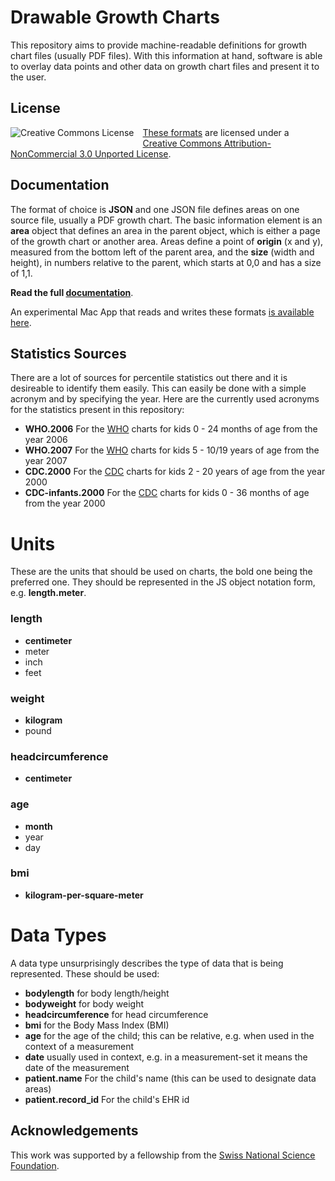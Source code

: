 Drawable Growth Charts
======================

This repository aims to provide machine-readable definitions for growth chart files (usually PDF files). With this information at hand, software is able to overlay data points and other data on growth chart files and present it to the user.


License
-------

<a rel="license" href="http://creativecommons.org/licenses/by-nc/3.0/deed.en_US"><img alt="Creative Commons License" style="border:none; float:left; margin:0 1em 1em 0;" src="http://i.creativecommons.org/l/by-nc/3.0/88x31.png" /></a> <a xmlns:cc="http://creativecommons.org/ns#" href="https://github.com/p2/growth-charts-json" property="cc:attributionName" rel="cc:attributionURL">These formats</a> are licensed under a <a rel="license" href="http://creativecommons.org/licenses/by-nc/3.0/deed.en_US">Creative Commons Attribution-NonCommercial 3.0 Unported License</a>.


Documentation
-------------

The format of choice is **JSON** and one JSON file defines areas on one source file, usually a PDF growth chart. The basic information element is an **area** object that defines an area in the parent object, which is either a page of the growth chart or another area. Areas define a point of **origin** (x and y), measured from the bottom left of the parent area, and the **size** (width and height), in numbers relative to the parent, which starts at 0,0 and has a size of 1,1.

**Read the full [documentation]**.

An experimental Mac App that reads and writes these formats [is available here][helper].


Statistics Sources
------------------

There are a lot of sources for percentile statistics out there and it is desireable to identify them easily. This can easily be done with a simple acronym and by specifying the year. Here are the currently used acronyms for the statistics present in this repository:

* **WHO.2006** For the [WHO] charts for kids 0 - 24 months of age from the year 2006
* **WHO.2007** For the [WHO] charts for kids 5 - 10/19 years of age from the year 2007
* **CDC.2000** For the [CDC] charts for kids 2 - 20 years of age from the year 2000
* **CDC-infants.2000** For the [CDC] charts for kids 0 - 36 months of age from the year 2000


Units
=====

These are the units that should be used on charts, the bold one being the preferred one. They should be represented in the JS object notation form, e.g. **length.meter**.

### length

* **centimeter**
* meter
* inch
* feet

### weight
* **kilogram**
* pound

### headcircumference
* **centimeter**

### age
* **month**
* year
* day

### bmi
* **kilogram-per-square-meter**


Data Types
==========

A data type unsurprisingly describes the type of data that is being represented. These should be used:

* **bodylength** for body length/height
* **bodyweight** for body weight
* **headcircumference** for head circumference
* **bmi** for the Body Mass Index (BMI)
* **age** for the age of the child; this can be relative, e.g. when used in the context of a measurement
* **date** usually used in context, e.g. in a measurement-set it means the date of the measurement
* **patient.name** For the child's name (this can be used to designate data areas)
* **patient.record_id** For the child's EHR id


Acknowledgements
----------------

This work was supported by a fellowship from the [Swiss National Science Foundation][snf].


[documentation]: Format.md
[helper]: https://github.com/p2/growth-charts-helper
[who]: http://www.who.int/childgrowth/standards/en/
[cdc]: http://www.cdc.gov/growthcharts/cdc_charts.htm
[snf]: http://www.snf.ch/